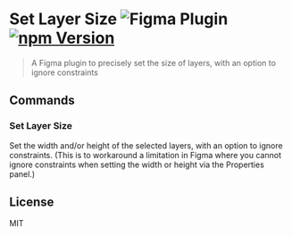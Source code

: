 # Set Layer Size ![Figma Plugin](https://img.shields.io/badge/figma-Set%20Layer%20Size-1BC47D.svg) [![npm Version](https://img.shields.io/npm/v/figma-set-layer-size.svg)](https://www.npmjs.com/package/figma-set-layer-size)

> A Figma plugin to precisely set the size of layers, with an option to ignore constraints

## Commands

### Set Layer Size

Set the width and/or height of the selected layers, with an option to ignore constraints. (This is to workaround a limitation in Figma where you cannot ignore constraints when setting the width or height via the Properties panel.)

## License

MIT
